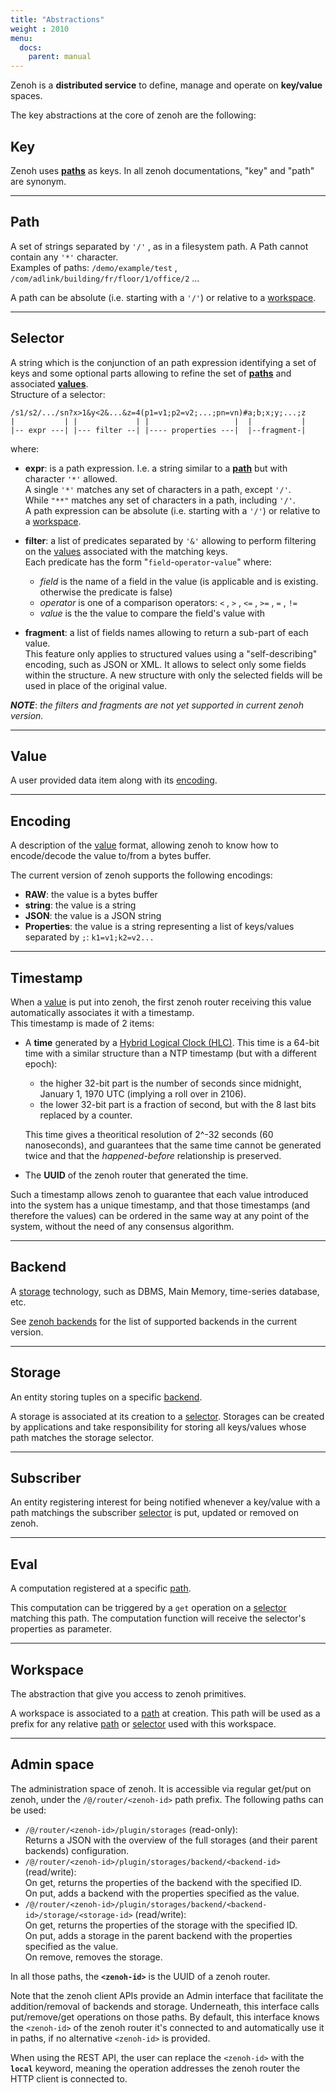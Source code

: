 ```yaml
---
title: "Abstractions"
weight : 2010
menu:
  docs:
    parent: manual
---
```


Zenoh is a **distributed service** to define, manage and operate on **key/value** spaces.

The key abstractions at the core of zenoh are the following:

## Key
Zenoh uses **[paths](#path)** as keys. In all zenoh documentations, "key" and "path" are synonym.

---
## Path
A set of strings separated by `'/'` , as in a filesystem path. A Path cannot contain any `'*'` character.  
Examples of paths:  `/demo/example/test` , `/com/adlink/building/fr/floor/1/office/2` ...

A path can be absolute (i.e. starting with a `'/'`) or relative to a [workspace](#workspace).

---
## Selector
A string which is the conjunction of an path expression identifying a set of keys and some optional parts allowing
to refine the set of **[paths](#path)** and associated **[values](#value)**.  
Structure of a selector:
```none
/s1/s2/.../sn?x>1&y<2&...&z=4(p1=v1;p2=v2;...;pn=vn)#a;b;x;y;...;z
|           | |             | |                   |  |           |
|-- expr ---| |--- filter --| |---- properties ---|  |--fragment-|
```
where:

  - **expr**: is a path expression. I.e. a string similar to a **[path](#path)** but with character `'*'`  allowed.  
    A single `'*'` matches any set of characters in a path, except `'/'`.  
    While `"**"` matches any set of characters in a path, including `'/'`.  
    A path expression can be absolute (i.e. starting with a `'/'`) or relative to a [workspace](#workspace).

  - **filter**: a list of predicates separated by `'&'` allowing to perform filtering on the [values](#value)
    associated with the matching keys.  
    Each predicate has the form "`field`-`operator`-`value`" where:

     - *field* is the name of a field in the value (is applicable and is existing. otherwise the predicate is false)
     - *operator* is one of a comparison operators: `<` , `>` , `<=`  , `>=`  , `=`  , `!=`
     - *value* is the the value to compare the field's value with

  - **fragment**: a list of fields names allowing to return a sub-part of each value.  
    This feature only applies to structured values using a "self-describing" encoding, such as JSON or XML.
    It allows to select only some fields within the structure. A new structure with only the selected fields
    will be used in place of the original value.
  
_**NOTE**_: _the filters and fragments are not yet supported in current zenoh version._

---
## Value
A user provided data item along with its [encoding](#encoding).

---
## Encoding
A description of the [value](#value) format, allowing zenoh to know how to encode/decode the value to/from a bytes buffer.

The current version of zenoh supports the following encodings:

 - **RAW**: the value is a bytes buffer
 - **string**: the value is a string
 - **JSON**: the value is a JSON string
 - **Properties**: the value is a string representing a list of keys/values separated by `;`: `k1=v1;k2=v2...`

---
## Timestamp
When a [value](#value) is put into zenoh, the first zenoh router receiving this value automatically
associates it with a timestamp.  
This timestamp is made of 2 items:

 - A **time** generated by a [Hybrid Logical Clock (HLC)](https://cse.buffalo.edu/tech-reports/2014-04.pdf).
   This time is a 64-bit time with a similar structure than a NTP timestamp (but with a different epoch):
     - the higher 32-bit part is the number of seconds since midnight, January 1, 1970 UTC
       (implying a roll over in 2106).
     - the lower 32-bit part is a fraction of second, but with the 8 last bits replaced by a counter.

     This time gives a theoritical resolution of 2^-32 seconds (60 nanoseconds), and
     guarantees that the same time cannot be generated twice and that the *happened-before* relationship is preserved.

 - The **UUID** of the zenoh router that generated the time.

Such a timestamp allows zenoh to guarantee that each value introduced into the system has a unique timestamp, and that those timestamps (and therefore the values) can be ordered in the same way at any point of the system, without the need of any consensus algorithm.

---
## Backend
A [storage](#storage) technology, such as DBMS, Main Memory, time-series database, etc.

See [zenoh backends](../backends) for the list of supported backends in the current version.

---
## Storage
An entity storing tuples on a specific [backend](#backend).

A storage is associated at its creation to a [selector](#selector). Storages can be created by applications
and take responsibility for storing all keys/values whose path matches the storage selector.

---
## Subscriber
An entity registering interest for being notified whenever a key/value with a path matchings the subscriber
[selector](#selector) is put, updated or removed on zenoh.

---
## Eval
A computation registered at a specific [path](#path). 

This computation can be triggered by a `get` operation on a [selector](#selector) matching this path.
The computation function will receive the selector's properties as parameter.

---
## Workspace
The abstraction that give you access to zenoh primitives.

A workspace is associated to a [path](#path) at creation. This path will be used as a prefix for any relative
[path](#path) or [selector](#selector) used with this workspace.

---
## Admin space
The administration space of zenoh.
It is accessible via regular get/put on zenoh, under the `/@/router/<zenoh-id>` path prefix.
The following paths can be used:

 - `/@/router/<zenoh-id>/plugin/storages` (read-only):  
   Returns a JSON with the overview of the full storages (and their parent backends) configuration.
 - `/@/router/<zenoh-id>/plugin/storages/backend/<backend-id>` (read/write):  
   On get, returns the properties of the backend with the specified ID.  
   On put, adds a backend with the properties specified as the value.
 - `/@/router/<zenoh-id>/plugin/storages/backend/<backend-id>/storage/<storage-id>` (read/write):  
   On get, returns the properties of the storage with the specified ID.  
   On put, adds a storage in the parent backend with the properties specified as the value.  
   On remove, removes the storage.

In all those paths, the **`<zenoh-id>`** is the UUID of a zenoh router.

Note that the zenoh client APIs provide an Admin interface that facilitate the addition/removal of
backends and storage. Underneath, this interface calls put/remove/get operations on those paths.
By default, this interface knows the `<zenoh-id>` of the zenoh router it's connected to and automatically
use it in paths, if no alternative `<zenoh-id>` is provided.

When using the REST API, the user can replace the `<zenoh-id>` with the **`local`** keyword,
meaning the operation addresses the zenoh router the HTTP client is connected to.
